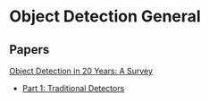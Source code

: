 # Object Detection General 

## Papers

[Object Detection in 20 Years: A Survey](https://arxiv.org/abs/1905.05055)

- [Part 1: Traditional Detectors](papers/object_detection_in_20_years_part_1.md)

